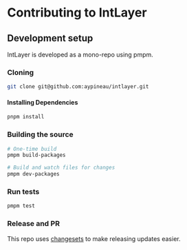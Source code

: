 # Contributing to IntLayer

## Development setup

IntLayer is developed as a mono-repo using pmpm.

### Cloning

```sh
git clone git@github.com:aypineau/intlayer.git
```

#### Installing Dependencies

```sh
pnpm install
```

### Building the source

```sh
# One-time build
pmpm build-packages

# Build and watch files for changes
pmpm dev-packages
```

### Run tests

```sh
pmpm test
```

### Release and PR

This repo uses [changesets](https://github.com/changesets/changesets) to
make releasing updates easier.
